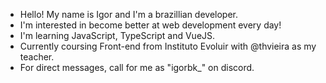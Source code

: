 - Hello! My name is Igor and I'm a brazillian developer.
- I'm interested in become better at web development every day!
- I'm learning JavaScript, TypeScript and VueJS.
- Currently coursing Front-end from Instituto Evoluir with @thvieira as my teacher.
- For direct messages, call for me as "igorbk_" on discord. 
